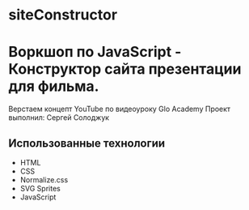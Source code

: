 # siteConstructor
# Воркшоп по JavaScript - Конструктор сайта презентации для фильма. 
Верстаем концепт YouTube по видеоуроку Glo Academy
Проект выполнил: Сергей Солоджук

## Использованные технологии
- HTML
- CSS
- Normalize.css
- SVG Sprites
- JavaScript
